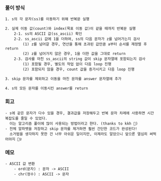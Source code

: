 ### 풀이 방식
    1. s의 각 문자(ss)를 이동하기 위해 반복문 실행

    2. 실제 이동 값(count)와 index(목표 이동 값)이 같을 때까지 반복문 실행
        2-1. ss의 ASCII 값(ss_ascii) 확인
        2-2. ss_ascii 값에 1을 더하여, ss의 다음 문자가 z를 넘어가는지 검사
            (1) z를 넘어갈 경우, 연산을 통해 초과된 값만큼 a부터 순서를 재정렬 후 return
            (2) z를 넘어가지 않은 경우, 1을 더한 값을 그대로 return
        2-3. 검사를 마친 ss_ascii의 string 값이 skip 문자열에 포함되는지 검사
            (1) 포함될 경우, 별도의 작업 없이 다음 loop 진행
            (2) 포함되지 않을 경우, count 값을 증가시키고 다음 loop 진행
    
    3. skip 문자를 제외하고 이동을 마친 문자를 answer 문자열에 추가
    
    4. s의 모든 문자를 이동시킨 answer를 return


### 회고
    - s에 같은 문자가 다수 있을 경우, 결과값을 저장해두고 반복 문자 차례에 사용하면 시간 복잡도를 줄일 수 있었다.
      이는 알고리즘 풀이에 많이 사용되는 방법이라고 한다. (thanks to kkh 🙌)
    - 전체 알파벳을 저장하고 skip 문자를 제거하면 훨씬 간단한 코드가 완성된다!
      소거법을 생각하지 못한 건 너무 아쉬운 일이지만, 이제라도 알았으니 앞으론 열심히 써먹어야지 🤦‍♀️

### 메모
    - ASCII 값 변환
        - ord(문자) : 문자 -> ASCII
        - chr(정수) : ASCII -> 문자
